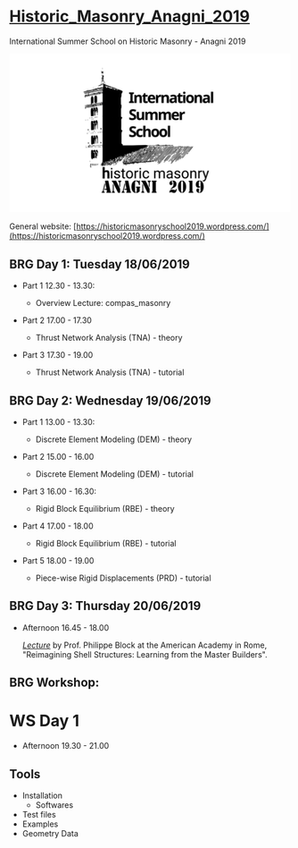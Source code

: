 # [Historic_Masonry_Anagni_2019](http://www.block.arch.ethz.ch/brg/teaching/historic-masonry-summer-school-anagni-2019)
International Summer School on Historic Masonry - Anagni 2019

![img](Tools/masonry_structures_school_2019_anagni-logo-e1547807560485_1550829849_1920x1080.png)

General website: [https://historicmasonryschool2019.wordpress.com/](https://historicmasonryschool2019.wordpress.com/)


## BRG Day 1: Tuesday 18/06/2019
   * Part 1 12.30 - 13.30:
      * Overview Lecture: compas_masonry
   
   * Part 2 17.00 - 17.30
      * Thrust Network Analysis (TNA) - theory
      
   * Part 3 17.30 - 19.00
      * Thrust Network Analysis (TNA) - tutorial


## BRG Day 2: Wednesday 19/06/2019
   * Part 1 13.00 - 13.30:
      * Discrete Element Modeling (DEM) - theory

   * Part 2 15.00 - 16.00
      * Discrete Element Modeling (DEM) - tutorial

   * Part 3 16.00 - 16.30:
      * Rigid Block Equilibrium (RBE) - theory

   * Part 4 17.00 - 18.00
      * Rigid Block Equilibrium (RBE) - tutorial     

   * Part 5 18.00 - 19.00
      * Piece-wise Rigid Displacements (PRD) - tutorial   
      
      
## BRG Day 3: Thursday  20/06/2019

   * Afternoon 16.45 - 18.00

      *[Lecture](https://www.dropbox.com/s/6sq1ypvg06iaabq/20190110_Tongji_PBlock.pdf?dl=0)* by Prof. Philippe Block at the American Academy in Rome, "Reimagining Shell Structures: Learning from the Master Builders".


## BRG Workshop:

 # WS Day 1
   * Afternoon 19.30 - 21.00
    
 
## Tools
* Installation
  * Softwares
* Test files
* Examples
* Geometry Data

